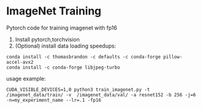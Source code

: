 # ImageNet Training
Pytorch code for training imagenet with fp16

1. Install pytorch,torchvision
2. (Optional) install data loading speedups:
```
conda install -c thomasbrandon -c defaults -c conda-forge pillow-accel-avx2
conda install -c conda-forge libjpeg-turbo
```

usage example:
```
CUDA_VISIBLE_DEVICES=1,0 python3 train_imagenet.py -t /imagenet_data/train/ -v  /imagenet_data/val/ -a resnet152 -b 256 -j=6 -n=my_experiment_name --lr=.1 -fp16
```

